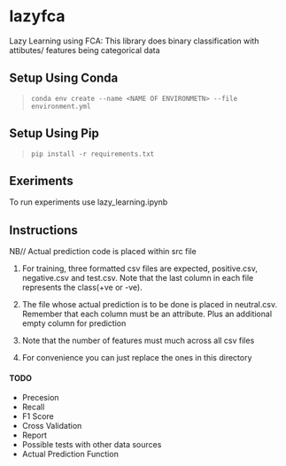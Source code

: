 # lazyfca

Lazy Learning using FCA: This library does binary classification with attibutes/ features being categorical data 

## Setup Using Conda

> `conda env create --name <NAME OF ENVIRONMETN> --file environment.yml`

## Setup Using Pip

> `pip install -r requirements.txt`

## Exeriments

To run experiments use lazy_learning.ipynb

## Instructions

NB// Actual prediction code is placed within src file

1. For training, three formatted csv files are expected, positive.csv, negative.csv and test.csv. Note that the last column in each file represents the class(+ve or -ve).

2. The file whose actual prediction is to be done is placed in neutral.csv. Remember that each column must be an attribute. Plus an additional empty column for prediction

3. Note that the number of features must much across all csv files

4. For convenience you can just replace the ones in this directory


#### TODO

* Precesion
* Recall
* F1 Score
* Cross Validation
* Report
* Possible tests with other data sources
* Actual Prediction Function
